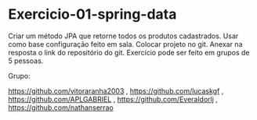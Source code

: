 # Exercicio-01-spring-data

Criar um método JPA que retorne todos os produtos cadastrados.
Usar como base configuração feito em sala.
Colocar projeto no git.
Anexar na resposta o link do repositório do git.
Exercício pode ser feito em grupos de 5 pessoas.

Grupo:

https://github.com/vitoraranha2003 , https://github.com/lucaskgf , https://github.com/APLGABRIEL , https://github.com/Everaldorlj , https://github.com/nathanserrao
